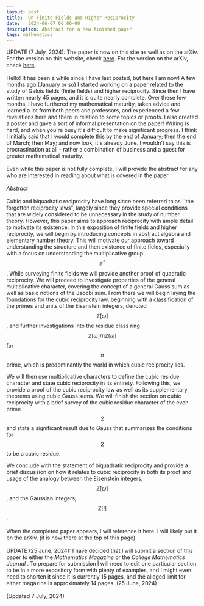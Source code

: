 ```yaml
---
layout: post
title:  On Finite Fields and Higher Reciprocity
date:   2024-06-07 00:00-00
description: Abstract for a new finished paper
tags: mathematics
---
```


UPDATE (7 July, 2024): The paper is now on this site as well as on the arXiv. For the version on this website, check <a href="https://quadcryo.github.io/quadcryo/papers/">here</a>. For the version on the arXiv, check <a href="https://arxiv.org/abs/2407.03559">here</a>.
<br>
<br>
Hello! It has been a while since I have last posted, but here I am now! A few months ago (January or so) I started working on a paper related to the study of Galois fields (finite fields) and higher reciprocity. Since then I have written nearly 45 pages, and it is quite nearly complete. Over these few months, I have furthered my mathematical maturity, taken advice and learned a lot from both peers and professors, and experienced a few revelations here and there in relation to some topics or proofs. I also created a poster and gave a sort of informal presentation on the paper! Writing is hard, and when you're busy it's difficult to make significant progress. I think I initially said that I would complete this by the end of January; then the end of March; then May; and now look, it's already June. I wouldn't say this is procrastination at all - rather a combination of business and a quest for greater mathematical maturity. 
<br>
<br>
Even while this paper is not fully complete, I will provide the abstract for any who are interested in reading about what is covered in the paper. 
<br>
<br>
<i> Abstract </i>  
<br>
Cubic and biquadratic reciprocity have long since been referred to as ``the forgotten reciprocity laws", largely since they provide special conditions that are widely considered to be unnecessary in the study of number theory. However, this paper aims to approach reciprocity with ample detail to motivate its existence. In this exposition of finite fields and higher reciprocity, we will begin by introducing concepts in abstract algebra and elementary number theory. This will motivate our approach toward understanding the structure and then existence of finite fields, especially with a focus on understanding the multiplicative group $$\mathbb{F}^{*}$$. While surveying finite fields we will provide another proof of quadratic reciprocity. We will proceed to investigate properties of the general multiplicative character, covering the concept of a general Gauss sum as well as basic notions of the Jacobi sum. From there we will begin laying the foundations for the cubic reciprocity law, beginning with a classification of the primes and units of the Eisenstein integers, denoted $$\mathbb{Z}[\omega]$$, and further investigations into the residue class ring $$\mathbb{Z}[\omega]/\pi\mathbb{Z}[\omega]$$ for $$\pi$$ prime, which is predominantly the world in which cubic reciprocity lies. 

We will then use multiplicative characters to define the cubic residue character and state cubic reciprocity in its entirety. Following this, we provide a proof of the cubic reciprocity law as well as its supplementary theorems using cubic Gauss sums. We will finish the section on cubic reciprocity with a brief survey of the cubic residue character of the even prime $$2$$ and state a significant result due to Gauss that summarizes the conditions for $$2$$ to be a cubic residue. 

We conclude with the statement of biquadratic reciprocity and provide a brief discussion on how it relates to cubic reciprocity in both its proof and usage of the analogy between the Eisenstein integers, $$\mathbb{Z}[\omega]$$, and the Gaussian integers, $$\mathbb{Z}[i]$$. 
<br>
<br>
When the completed paper appears, I will reference it here. I will likely put it on the arXiv. (it is now there at the top of this page)
<br>
<br>
UPDATE (25 June, 2024): I have decided that I will submit a section of this paper to either the <i> Mathematics Magazine </i> or the <i> College Mathematics Journal </i>. To prepare for submission I will need to edit one particular section to be in a more expository form with plenty of examples, and I might even need to shorten it since it is currently 15 pages, and the alleged limit for either magazine is approximately 14 pages. (25 June, 2024)
<br>
<br>
(Updated 7 July, 2024)

